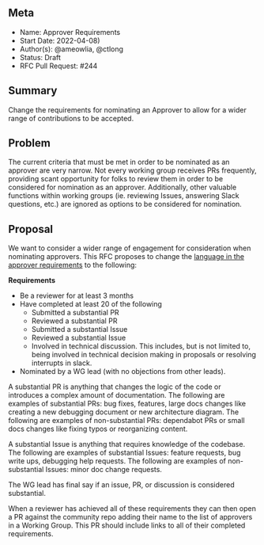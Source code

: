 ## Meta
[meta]: #meta
- Name: Approver Requirements
- Start Date: 2022-04-08)
- Author(s): @ameowlia, @ctlong
- Status: Draft
- RFC Pull Request: #244

## Summary

Change the requirements for nominating an Approver to allow for a wider range of
contributions to be accepted.

## Problem

The current criteria that must be met in order to be nominated as an approver
are very narrow. Not every working group receives PRs frequently, providing
scant opportunity for folks to review them in order to be considered for
nomination as an approver. Additionally, other valuable functions within working
groups (ie. reviewing Issues, answering Slack questions, etc.) are ignored as
options to be considered for nomination.

## Proposal

We want to consider a wider range of engagement for consideration when
nominating approvers. This RFC proposes to change the [language in the approver
requirements](https://github.com/cloudfoundry/community/blob/main/toc/ROLES.md#requirements-2)
to the following:

**Requirements**
* Be a reviewer for at least 3 months
* Have completed at least 20 of the following
  * Submitted a substantial PR
  * Reviewed a substantial PR
  * Submitted a substantial Issue
  * Reviewed a substantial Issue
  * Involved in technical discussion. This includes, but is not limited to,
    being involved in technical decision making in proposals or resolving
    interrupts in slack.
* Nominated by a WG lead (with no objections from other leads).

A substantial PR is anything that changes the logic of the code or introduces a
complex amount of documentation. The following are examples of substantial PRs:
bug fixes, features, large docs changes like creating a new debugging document
or new architecture diagram. The following are examples of non-substantial PRs:
dependabot PRs or small docs changes like fixing typos or reorganizing content.

A substantial Issue is anything that requires knowledge of the codebase. The
following are examples of substantial Issues: feature requests, bug write ups,
debugging help requests. The following are examples of non-substantial Issues:
minor doc change requests.

The WG lead has final say if an issue, PR, or discussion is considered
substantial.

When a reviewer has achieved all of these requirements they can then open a PR
against the community repo adding their name to the list of approvers in a
Working Group. This PR should include links to all of their completed
requirements.

